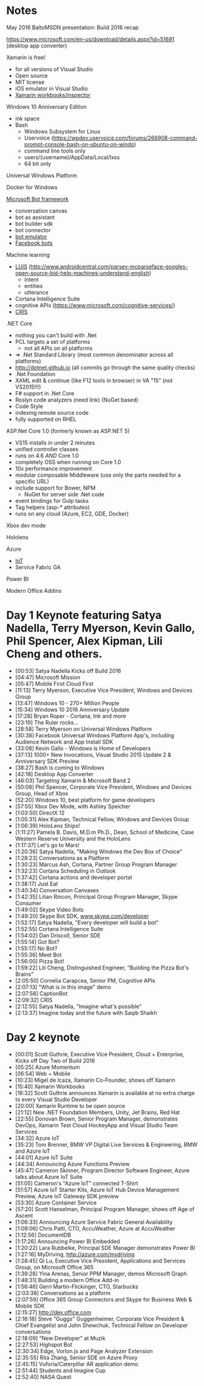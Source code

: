 # Notes
May 2016 BaltoMSDN presentation: Build 2016 recap

https://www.microsoft.com/en-us/download/details.aspx?id=51691 (desktop app converter)

Xamarin is free!
* for all versions of Visual Studio
* Open source
* MIT license
* iOS emulator in Visual Studio
* [Xamarin workbooks/inspector](https://developer.xamarin.com/guides/cross-platform/workbooks/)

Windows 10 Anniversary Edition
* ink space
* Bash
  * Windows Subsystem for Linux
  * Uservoice (https://wpdev.uservoice.com/forums/266908-command-prompt-console-bash-on-ubuntu-on-windo)
  * command line tools only
  * users/(username)/AppData/Local/lxss
  * 64 bit only

Universal Windows Platform

Docker for Windows

[Microsoft Bot framework](www.botframework.com)
* conversation canvas
* bot as assistant
* bot builder sdk
* bot connector
* [bot emulator](http://docs.botframework.com/connector/tools/bot-framework-emulator/)
* [Facebook bots](https://developers.facebook.com/blog/post/2016/04/12/bots-for-messenger/)

Machine learning
* [LUIS](https://www.luis.ai/) (http://www.androidcentral.com/parsey-mcparseface-googles-open-source-bid-help-machines-understand-english)
  * intent
  * entities
  * utterance
* Cortana Intelligence Suite
* cognitive APIs (https://www.microsoft.com/cognitive-services/)
* [CRIS](https://www.microsoft.com/cognitive-services/en-us/custom-recognition-intelligent-service-cris)

.NET Core
* nothing you can't build with .Net
* PCL targets a set of platforms
  * not all APIs on all platforms
* => .Net Standard Library (most common denominator across all platforms)
* http://dotnet.github.io (all commits go through the same quality checks)
* .Net Foundation
* XAML edit & continue (like F12 tools in browser) in VA "15" (not VS2015!!!)
* F# support in .Net Core
* Roslyn code analyzers (need link) (NuGet based)
* Code Style
* indexing remote source code
* fully supported on RHEL

ASP.Net Core 1.0 (formerly known as ASP.NET 5)
* VS15 installs in under 2 minutes
* unified controller classes
* runs on 4.6 *AND* Core 1.0
* completely OSS when running on Core 1.0
* 10x performance improvement
* modular composable Middleware (use only the parts needed for a specific URL)
* include support for Bower, NPM
  * NuGet for server side .Net code
* event bindings for Gulp tasks
* Tag helpers (asp-* attributes)
* runs on any cloud (Azure, EC2, GDE, Docker)

Xbox dev mode

Hololens

Azure
* [IoT](https://azure.microsoft.com/en-us/solutions/iot-suite/)
* Service Fabric GA

Power BI

Modern Office Addins


# Day 1 Keynote featuring Satya Nadella, Terry Myerson, Kevin Gallo, Phil Spencer, Alex Kipman, Lili Cheng and others.
* [00:53] Satya Nadella Kicks off Build 2016
* [04:47] Microsoft Mission
* [05:47] Mobile First Cloud First
* [11:13] Terry Myerson, Executive Vice President, Windows and Devices Group
* [13:47] Windows 10 - 270+ Million People
* [15:34] Windows 10 2016 Anniversary Update
* [17:28] Bryan Roper - Cortana, Ink and more 
* [23:19] The Ruler rocks...
* [28:58] Terry Myerson on Universal Windows Platform
* [30:38] Facebook Universal Windows Platform App's, including Audience Network and App Install SDK
* [33:08] Kevin Gallo - Windows is Home of Developers
* [37:13] 1000+ New Invocations, Visual Studio 2015 Update 2 & Anniversary SDK Preview
* [38:27] Bash is coming to Windows
* [42:18] Desktop App Converter
* [46:03] Targeting Xamarin & Microsoft Band 2
* [50:08] Phil Spencer, Corporate Vice President, Windows and Devices Group, Head of Xbox 
* [52:20] Windows 10, best platform for game developers
* [57:55] Xbox Dev Mode, with Ashley Speicher
* [1:03:50] DirectX 12
* [1:05:31] Alex Kipman, Technical Fellow, Windows and Devices Group
* [1:06:39] HoloLens Ships!
* [1:11:27] Pamela B. Davis, M.D.m Ph.D., Dean, School of Medicine, Case Western Reserve University and the HoloLens
* [1:17:37] Let's go to Mars!
* [1:20:36] Satya Nadella, "Making Windows the Dev Box of Choice"
* [1:28:23] Conversations as a Platform
* [1:30:23] Marcus Ash, Cortana, Partner Group Program Manager
* [1:32:23] Cortana Scheduling in Outlook
* [1:37:42] Cortana actions and developer portal
* [1:38:17] Just Eat
* [1:40:34] Conversation Canvases
* [1:42:35] Lilian Rincon, Principal Group Program Manager, Skype Consumer
* [1:49:02] Skype Video Bots
* [1:49:20] Skype Bot SDK, www.skype.com/developer 
* [1:52:17] Satya Nadella, "Every developer will build a bot"
* [1:52:55] Cortana Intelligence Suite
* [1:54:02] Dan Driscoll, Senior SDE
* [1:55:14] Got Bot?
* [1:55:17] No Bot?
* [1:55:36] Meet Bot
* [1:56:00] Pizza Bot!
* [1:59:22] Lili Cheng, Distinguished Engineer, "Building the Pizza Bot's Brains"
* [2:05:50] Cornelia Carapcea, Senior PM, Cognitive APIs
* [2:07:13] "What is in this image" demo
* [2:07:58] CaptionBot
* [2:09:32] CRIS
* [2:12:55] Satya Nadella, "Imagine what's possible"
* [2:13:37] Imagine today and the future with Saqib Shaikh

# Day 2 keynote

* [00:01] Scott Guthrie, Executive Vice President, Cloud + Enterprise, Kicks off Day Two of Build 2016 
* [05:25] Azure Momentum 
* [06:54] Web + Mobile 
* [10:23] Migel de Icaza, Xamarin Co-Founder, shows off Xamarin 
* [15:40] Xamarin Workbooks 
* [18:32] Scott Guthrie announces Xamarin is available at no extra charge to every Visual Studio Developer 
* [20:00] Xamarin Runtime to be open source 
* [21:12] New .NET Foundation Members, Unity, Jet Brains, Red Hat 
* [22:55] Donovan Brown, Senior Program Manager, demonstrates DevOps, Xamarin Test Cloud HockeyApp and Visual Studio Team Services 
* [34:32] Azure IoT 
* [35:23] Tom Brenner, BMW VP Digital Live Services & Engineering, BMW and Azure IoT 
* [44:01] Azure IoT Suite 
* [44:34] Announcing Azure Functions Preview 
* [45:47] Cameron Skinner, Program Director Software Engineer, Azure talks about Azure IoT Suite 
* [51:05] Cameron's "Azure IoT" connected T-Shirt 
* [51:57] Azure IoT Starter Kits, Azure IoT Hub Device Management Preview, Azure IoT Gateway SDK preview 
* [53:30] Azure Container Service 
* [57:20] Scott Hanselman, Principal Program Manager, shows off Age of Ascent 
* [1:06:33] Announcing Azure Service Fabric General Availability 
* [1:09:06] Chris Patti, CTO, AccuWeather, Azure at AccuWeather 
* [1:12:56] DocumentDB 
* [1:17:26] Announcing Power BI Embedded 
* [1:20:22] Lara Rubbelke, Principal SDE Manager demonstrates Power BI 
* [1:27:16] MyDriving, http://azure.com/mydriving 
* [1:28:45] Qi Lu, Executive Vice President, Applications and Services Group, on Microsoft Office 365 
* [1:39:28] Yina Arenas, Senior PPM Manager, demos Microsoft Graph 
* [1:48:31] Building a modern Office Add-in 
* [1:56:46] Gerri Martin-Flickinger, CTO, Starbucks 
* [2:03:38] Conversations as a platform 
* [2:07:59] Office 365 Group Connectors and Skype for Business Web & Mobile SDK 
* [2:15:27] http://dev.office.com 
* [2:16:18] Steve "Guggs" Guggenheimer, Corporate Vice President & Chief Evangelist and John Shewchuk, Technical Fellow on Developer conversations 
* [2:18:09] "New Developer" at Muzik 
* [2:27:53] Highspot Bot 
* [2:30:34] Edge, Vorlon.js and Page Analyzer Extension 
* [2:35:55] Rita Zhang, Senior SDE on Azure Proxy 
* [2:45:15] Vuforia/Caterpillar AR application demo 
* [2:51:44] Students and Imagine Cup 
* [2:52:40] NASA Quest
